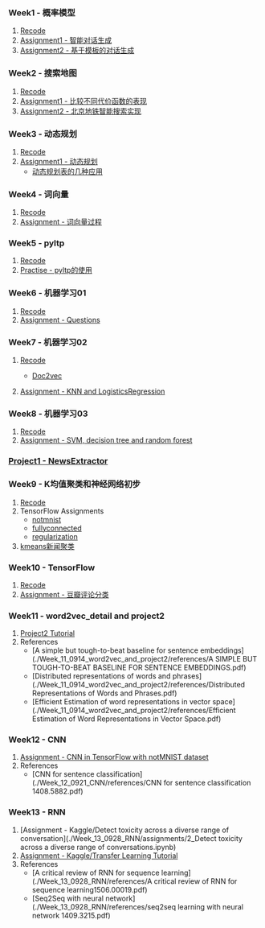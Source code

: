 ### Week1 - 概率模型
1. [Recode](./Week_01_0630_possibility_model/repeat_the_code.ipynb)
2. [Assignment1 - 智能对话生成](./Week_01_0630_possibility_model/assignments/assignment_01/Assignment-01.ipynb)
3. [Assignment2 - 基于模板的对话生成](./Week_01_0630_possibility_model/assignments/assignment_02/assignment-01-optional-pattern-match.ipynb)

### Week2 - 搜索地图
1. [Recode](./Week_02_0706_metro_search/recode.ipynb)
2. [Assignment1 - 比较不同代价函数的表现](./Week_02_0706_metro_search/Assignment/Assignment-02.ipynb)
3. [Assignment2 - 北京地铁智能搜索实现](./Week_02_0706_metro_search/Assignment/metro_path_assignment.ipynb)

### Week3 - 动态规划
1. [Recode](./Week_03_0713_dynamic_programming/Recoding.ipynb)
2. [Assignment1 - 动态规划](./Week_03_0713_dynamic_programming/Assignment/Assignment-03.ipynb)
    - [动态规划表的几种应用](./Week_03_0713_dynamic_programming/Assignment/dynamic_programming.ipynb)

### Week4 - 词向量
1. [Recode](./Week_04_0727_word2vec/recoding.ipynb)
2. [Assignment - 词向量过程](./Week_04_0727_word2vec/Assignment/word2vec.ipynb)

### Week5 - pyltp
1. [Recode](./Week_05_0803_pyltp/recoding.ipynb)
2. [Practise - pyltp的使用](./Week_05_0803_pyltp/pyltp.ipynb)

### Week6 - 机器学习01
1. [Recode](./Week_06_0810_ml_overview/recode.ipynb)
2. [Assignment - Questions](./Week_06_0810_ml_overview/Assignment/assginment.md)

### Week7 - 机器学习02
1. [Recode](./Week_07_0817_KNN/recoding.ipynb)
    - [Doc2vec](./Week_07_0817_KNN/doc2vec.ipynb)

2. [Assignment - KNN and LogisticsRegression](./Week_07_0817_KNN/Assignment/1_assignment.ipynb)

### Week8 - 机器学习03
1. [Recode](./Week_08_0824_svm_naive_bayes_decision_tree/recoding.ipynb)
2. [Assignment - SVM, decision tree and random forest](./Week_08_0824_svm_naive_bayes_decision_tree/Assignment/assignment.ipynb)

### [Project1 - NewsExtractor](http://39.100.3.165:5676/)

### Week9 - K均值聚类和神经网络初步
1. [Recode](./Week_09_0831_kmeans_NN/recode.ipynb)
2. TensorFlow Assignments
    - [notmnist](./Week_09_0831_kmeans_NN/assignments/1_notmnist.ipynb)
    - [fullyconnected](./Week_09_0831_kmeans_NN/assignments/2_fullyconnected.ipynb)
    - [regularization](./Week_09_0831_kmeans_NN/assignments/3_regularization.ipynb)
3. [kmeans新闻聚类](./Week_09_0831_kmeans_NN/assignments/kmeans_cluster.ipynb)

### Week10 - TensorFlow
1. [Recode](./Week_10_0908_tensorflow_pytorch/recode.ipynb)
2. [Assignment - 豆瓣评论分类](./Week_10_0908_tensorflow_pytorch/assignment/douban_classification.ipynb)

### Week11 - word2vec_detail and project2
1. [Project2 Tutorial](./Week_11_0914_word2vec_and_project2/autoSummarization)
2. References
    - [A simple but tough-to-beat baseline for sentence embeddings](./Week_11_0914_word2vec_and_project2/references/A SIMPLE BUT TOUGH-TO-BEAT BASELINE FOR SENTENCE EMBEDDINGS.pdf)
    - [Distributed representations of words and phrases](./Week_11_0914_word2vec_and_project2/references/Distributed Representations of Words and Phrases.pdf)
    - [Efficient Estimation of word representations in vector space](./Week_11_0914_word2vec_and_project2/references/Efficient Estimation of Word Representations in Vector Space.pdf)

### Week12 - CNN
1. [Assignment - CNN in TensorFlow with notMNIST dataset](./Week_12_0921_CNN/assignment/assignment-12-cnn.ipynb)
2. References
    - [CNN for sentence classification](./Week_12_0921_CNN/references/CNN for sentence classification 1408.5882.pdf)

### Week13 - RNN
1. [Assignment - Kaggle/Detect toxicity across a diverse range of conversation](./Week_13_0928_RNN/assignments/2_Detect toxicity across a diverse range of conversations.ipynb)
2. [Assignment - Kaggle/Transfer Learning Tutorial](./Week_13_0928_RNN/assignments/1_transfer_learning.ipynb)
3. References
    - [A critical review of RNN for sequence learning](./Week_13_0928_RNN/references/A critical review of RNN for sequence learning1506.00019.pdf)
    - [Seq2Seq with neural network](./Week_13_0928_RNN/references/seq2seq learning with neural network 1409.3215.pdf)